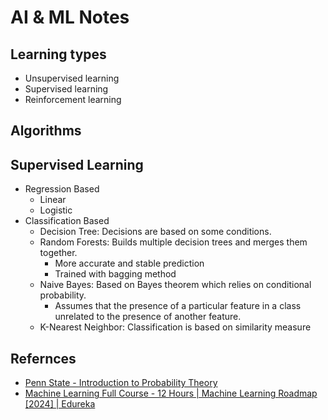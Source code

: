 # AI & ML Notes

## Learning types
- Unsupervised learning
- Supervised learning
- Reinforcement learning
## Algorithms

## Supervised Learning
- Regression Based
    - Linear
    - Logistic
- Classification Based
    - Decision Tree: Decisions are based on some conditions.
    - Random Forests: Builds multiple decision trees and merges them together.
        - More accurate and stable prediction
        - Trained with bagging method
    - Naive Bayes: Based on Bayes theorem which relies on conditional probability.
        - Assumes that the presence of a particular feature in a class unrelated to the presence of another feature.
    - K-Nearest Neighbor: Classification is based on similarity measure
## Refernces
- [Penn State - Introduction to Probability Theory](https://online.stat.psu.edu/stat414/)
- [Machine Learning Full Course - 12 Hours | Machine Learning Roadmap [2024] | Edureka](https://www.youtube.com/watch?v=N5fSpaaxoZc)
